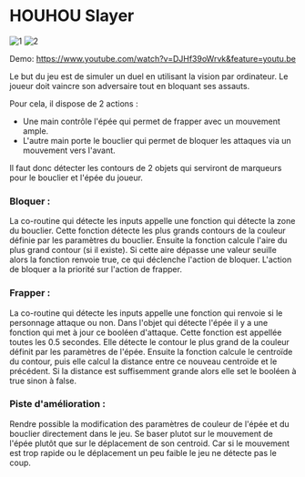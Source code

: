 # HOUHOU Slayer

![1](https://user-images.githubusercontent.com/14167172/73781154-11ef9c80-4790-11ea-8cf6-6b4a6698620d.PNG)
![2](https://user-images.githubusercontent.com/14167172/73781153-11ef9c80-4790-11ea-921e-9a36b94dfc6c.png)

Demo: https://www.youtube.com/watch?v=DJHf39oWrvk&feature=youtu.be

Le but du jeu est de simuler un duel en utilisant la vision par ordinateur. Le joueur doit vaincre son adversaire tout en bloquant ses assauts.

Pour cela, il dispose de 2 actions :
* Une main contrôle l'épée qui permet de frapper avec un mouvement ample.
* L'autre main porte le bouclier qui permet de bloquer les attaques via un mouvement vers l'avant.

Il faut donc détecter les contours de 2 objets qui serviront de marqueurs pour le bouclier et l'épée du joueur.

### Bloquer :

La co-routine qui détecte les inputs appelle une fonction qui détecte la zone du bouclier. Cette fonction détecte les plus grands contours de la couleur définie par les paramètres du bouclier. Ensuite la fonction calcule l'aire du plus grand contour (si il existe). Si cette aire dépasse une valeur seuille alors la fonction renvoie true, ce qui déclenche l'action de bloquer. L'action de bloquer a la priorité sur l'action de frapper.

### Frapper :

La co-routine qui détecte les inputs appelle une fonction qui renvoie si le personnage attaque ou non. Dans l'objet qui détecte l'épée il y a une fonction qui met à jour ce booléen d'attaque. Cette fonction est appellée toutes les 0.5 secondes. Elle détecte le contour le plus grand de la couleur définit par les paramètres de l'épée. Ensuite la fonction calcule le centroïde du contour, puis elle calcul la distance entre ce nouveau centroïde et le précédent. Si la distance est suffisemment grande alors elle set le booléen à true sinon à false.

### Piste d'amélioration :

Rendre possible la modification des paramètres de couleur de l'épée et du bouclier directement dans le jeu. 
Se baser plutot sur le mouvement de l'épée plutôt que sur le déplacement de son centroid. Car si le mouvement est trop rapide ou le déplacement un peu faible le jeu ne détecte pas le coup.
